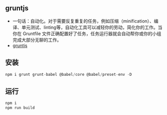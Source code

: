 ## gruntjs
- 一句话：自动化。对于需要反复重复的任务，例如压缩（minification）、编译、单元测试、linting等，自动化工具可以减轻你的劳动，简化你的工作。当你在 Gruntfile 文件正确配置好了任务，任务运行器就会自动帮你或你的小组完成大部分无聊的工作。
- [gruntjs](https://www.gruntjs.net/)

## 安装
```js
npm i grunt grunt-babel @babel/core @babel/preset-env -D
```

## 运行
```js
npm i 
npm run build
```